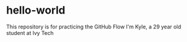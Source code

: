 # hello-world
This repository is for practicing the GitHub Flow
I'm Kyle, a 29 year old student at Ivy Tech
